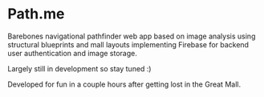 # Path.me
Barebones navigational pathfinder web app based on image analysis using structural blueprints and mall layouts implementing Firebase for backend user authentication and image storage.

Largely still in development so stay tuned :)

Developed for fun in a couple hours after getting lost in the Great Mall.
